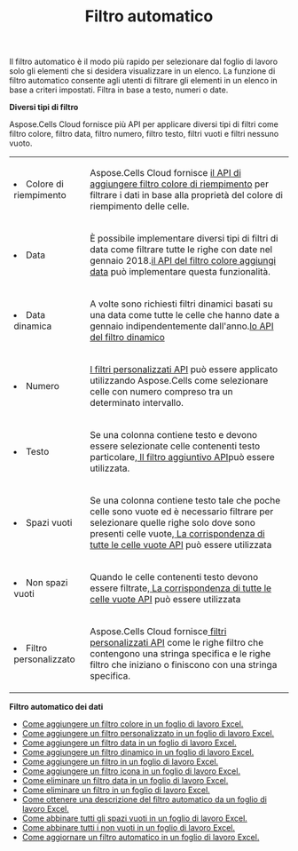 ﻿---
title: Filtro automatico
second_title: Aspose.Cells Cloud Documen
type: docs
url: /it/autofilter/
aliases: [/working-with-autofilter/]
keywords: Get, add， delete, and so on for auto filter on an Excel worksheet
description: Le API cloud Aspose.Cells supportano l'acquisizione, l'aggiunta, l'eliminazione e così via per il filtro automatico su un foglio di lavoro Excel. L'SDK supporta i tipi di linguaggi di sviluppo. Includono Android, C#, Go, Java, NodeJS, Perl, PHP, Python, Ruby e swift
weight: 100
---
Il filtro automatico è il modo più rapido per selezionare dal foglio di lavoro solo gli elementi che si desidera visualizzare in un elenco. La funzione di filtro automatico consente agli utenti di filtrare gli elementi in un elenco in base a criteri impostati. Filtra in base a testo, numeri o date.



**Diversi tipi di filtro** 

Aspose.Cells Cloud fornisce più API per applicare diversi tipi di filtri come filtro colore, filtro data, filtro numero, filtro testo, filtri vuoti e filtri nessuno vuoto.

<table class="table table-striped">
  <tr>
  <td class="col-md-2"> <li>Colore di riempimento</li> </td>
  <td class="col-md-10">
  <p> Aspose.Cells Cloud fornisce
 <a href="/cells/it/autofilter/add-color-filter/">il API di aggiungere filtro colore di riempimento</a>
per filtrare i dati in base alla proprietà del colore di riempimento delle celle.</p>
  </td>
  </tr>
  <tr>
    <td class="col-md-2"> <li>Data</li> </td>
  <td class="col-md-10">
  <p>
 È possibile implementare diversi tipi di filtri di data come filtrare tutte le righe con date nel gennaio 2018.<a href="/cells/it/autofilter/add-date-filter/">il API del filtro colore aggiungi data</a> può implementare questa funzionalità.
</p>
  </td>
  </tr>
    <tr>
    <td class="col-md-2"> <li>Data dinamica</li> </td>
  <td class="col-md-10">
  <p>
 A volte sono richiesti filtri dinamici basati su una data come tutte le celle che hanno date a gennaio indipendentemente dall'anno.<a href="/cells/it/autofilter/add-dynamic-filter/">lo API del filtro dinamico</a>  
</p>
  </td>
  </tr>
      <tr>
    <td class="col-md-2"> <li>Numero</li> </td>
  <td class="col-md-10">
  <p>
<a href="/cells/it/autofilter/add-filter/">I filtri personalizzati API</a> può essere applicato utilizzando Aspose.Cells come selezionare celle con numero compreso tra un determinato intervallo.
</p>
  </td>
  </tr>
        <tr>
    <td class="col-md-2"> <li>Testo</li> </td>
  <td class="col-md-10">
  <p>
 Se una colonna contiene testo e devono essere selezionate celle contenenti testo particolare,<a href="/cells/it/autofilter/add-filter/"> Il filtro aggiuntivo API</a>può essere utilizzata.
</p>
  </td>
  </tr>
          <tr>
    <td class="col-md-2"> <li>Spazi vuoti</li> </td>
  <td class="col-md-10">
  <p>

 Se una colonna contiene testo tale che poche celle sono vuote ed è necessario filtrare per selezionare quelle righe solo dove sono presenti celle vuote,<a href="/cells/it/autofilter/match-all-blank/"> La corrispondenza di tutte le celle vuote API</a> può essere utilizzata
</p>
  </td>
  </tr>
            <tr>
    <td class="col-md-2"> <li>Non spazi vuoti</li> </td>
  <td class="col-md-10">
  <p>

 Quando le celle contenenti testo devono essere filtrate,<a href="/cells/it/autofilter/match-all-blank/"> La corrispondenza di tutte le celle vuote API</a> può essere utilizzata
</p>
  </td>
  </tr>
              <tr>
    <td class="col-md-2"> <li>Filtro personalizzato</li> </td>
  <td class="col-md-10">
  <p>
 Aspose.Cells Cloud fornisce<a href="/cells/it/autofilter/add-dynamic-filter/"> filtri personalizzati API</a> come le righe filtro che contengono una stringa specifica e le righe filtro che iniziano o finiscono con una stringa specifica.
</p>
  </td>
  </tr>
</table>


**Filtro automatico dei dati**

- [Come aggiungere un filtro colore in un foglio di lavoro Excel.](/cells/it/autofilter/add-color-filter/)
- [Come aggiungere un filtro personalizzato in un foglio di lavoro Excel.](/cells/it/autofilter/add-custom-filter/)
- [Come aggiungere un filtro data in un foglio di lavoro Excel.](/cells/it/autofilter/add-date-filter/)
- [Come aggiungere un filtro dinamico in un foglio di lavoro Excel.](/cells/it/autofilter/add-dynamic-filter/)
- [Come aggiungere un filtro in un foglio di lavoro Excel.](/cells/it/autofilter/add-filter/)
- [Come aggiungere un filtro icona in un foglio di lavoro Excel.](/cells/it/autofilter/add-icon-filter/)
- [Come eliminare un filtro data in un foglio di lavoro Excel.](/cells/it/autofilter/delete-a-date-filter/)
- [Come eliminare un filtro in un foglio di lavoro Excel.](/cells/it/delete-filter/)
- [Come ottenere una descrizione del filtro automatico da un foglio di lavoro Excel.](/cells/it/autofilter/get/)
- [Come abbinare tutti gli spazi vuoti in un foglio di lavoro Excel.](/cells/it/autofilter/match-all-blank/)
- [Come abbinare tutti i non vuoti in un foglio di lavoro Excel.](/cells/it/autofilter/match-all-non-blank/)
- [Come aggiornare un filtro automatico in un foglio di lavoro Excel.](/cells/it/autofilter/refresh/)

